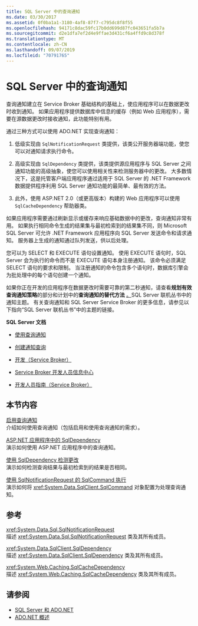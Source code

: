 ```yaml
---
title: SQL Server 中的查询通知
ms.date: 03/30/2017
ms.assetid: 0f0ba1a1-3180-4af8-87f7-c795dc8f8f55
ms.openlocfilehash: 94171c8dac59fc17b0dd699d87fc043651fa5b7a
ms.sourcegitcommit: d2e1dfa7ef2d4e9ffae3d431cf6a4ffd9c8d378f
ms.translationtype: MT
ms.contentlocale: zh-CN
ms.lasthandoff: 09/07/2019
ms.locfileid: "70791765"
---
```

# <a name="query-notifications-in-sql-server"></a>SQL Server 中的查询通知
查询通知建立在 Service Broker 基础结构的基础上，使应用程序可以在数据更改时收到通知。 如果应用程序提供数据库中信息的缓存（例如 Web 应用程序），需要在源数据更改时接收通知，此功能特别有用。  
  
 通过三种方式可以使用 ADO.NET 实现查询通知：  
  
1. 低级实现由 `SqlNotificationRequest` 类提供，该类公开服务器端功能，使您可以对通知请求执行命令。  
  
2. 高级实现由 `SqlDependency` 类提供，该类提供源应用程序与 SQL Server 之间通知功能的高级抽象，使您可以使用相关性来检测服务器中的更改。 大多数情况下，这是托管客户端应用程序通过适用于 SQL Server 的 .NET Framework 数据提供程序利用 SQL Server 通知功能的最简单、最有效的方法。  
  
3. 此外，使用 ASP.NET 2.0（或更高版本）构建的 Web 应用程序可以使用 `SqlCacheDependency` 帮助器类。  
  
 如果应用程序需要通过刷新显示或缓存来响应基础数据中的更改，查询通知非常有用。 如果执行相同命令生成的结果集与最初检索到的结果集不同，则 Microsoft SQL Server 可允许 .NET Framework 应用程序向 SQL Server 发送命令和请求通知。 服务器上生成的通知通过队列发送，供以后处理。  
  
 您可以为 SELECT 和 EXECUTE 语句设置通知。 使用 EXECUTE 语句时，SQL Server 会为执行的命令而不是 EXECUTE 语句本身注册通知。 该命令必须满足 SELECT 语句的要求和限制。 当注册通知的命令包含多个语句时，数据库引擎会为批处理中的每个语句创建一个通知。  
  
 如果你正在开发的应用程序在数据更改时需要可靠的第二秒通知，请查看**规划有效查询通知策略**的部分和计划中的**查询通知的替代方法** [。](https://go.microsoft.com/fwlink/?LinkId=211984)SQL Server 联机丛书中的通知主题。 有关查询通知和 SQL Server Service Broker 的更多信息，请参见以下指向“SQL Server 联机丛书”中的主题的链接。  
  
 **SQL Server 文档**  
  
- [使用查询通知](https://docs.microsoft.com/previous-versions/sql/sql-server-2008-r2/ms175110(v=sql.105))  
  
- [创建通知查询](https://docs.microsoft.com/previous-versions/sql/sql-server-2008-r2/ms181122(v=sql.105))  
  
- [开发（Service Broker）](https://docs.microsoft.com/previous-versions/sql/sql-server-2008-r2/bb522889(v=sql.105))  
  
- [Service Broker 开发人员信息中心](https://docs.microsoft.com/previous-versions/sql/sql-server-2008-r2/ms166100(v=sql.105))  
  
- [开发人员指南（Service Broker）](https://docs.microsoft.com/previous-versions/sql/sql-server-2008-r2/bb522908(v=sql.105))  
  
## <a name="in-this-section"></a>本节内容  
 [启用查询通知](enabling-query-notifications.md)  
 介绍如何使用查询通知（包括启用和使用查询通知的需求）。  
  
 [ASP.NET 应用程序中的 SqlDependency](sqldependency-in-an-aspnet-app.md)  
 演示如何使用 ASP.NET 应用程序中的查询通知。  
  
 [使用 SqlDependency 检测更改](detecting-changes-with-sqldependency.md)  
 演示如何检测查询结果与最初检索到的结果是否相同。  
  
 [使用 SqlNotificationRequest 的 SqlCommand 执行](sqlcommand-execution-with-a-sqlnotificationrequest.md)  
 演示如何将 <xref:System.Data.SqlClient.SqlCommand> 对象配置为处理查询通知。  
  
## <a name="reference"></a>参考  
 <xref:System.Data.Sql.SqlNotificationRequest>  
 描述 <xref:System.Data.Sql.SqlNotificationRequest> 类及其所有成员。  
  
 <xref:System.Data.SqlClient.SqlDependency>  
 描述 <xref:System.Data.SqlClient.SqlDependency> 类及其所有成员。  
  
 <xref:System.Web.Caching.SqlCacheDependency>  
 描述 <xref:System.Web.Caching.SqlCacheDependency> 类及其所有成员。  
  
## <a name="see-also"></a>请参阅

- [SQL Server 和 ADO.NET](index.md)
- [ADO.NET 概述](../ado-net-overview.md)

